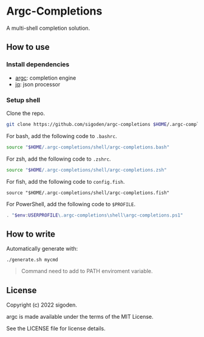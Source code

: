 # Argc-Completions

A multi-shell completion solution.

## How to use

### Install dependencies

- [argc](https://github.com/sigoden/argc): completion engine
- [jq](https://github.com/stedolan/jq): json processor

### Setup shell

Clone the repo.

```sh
git clone https://github.com/sigoden/argc-completions $HOME/.argc-completions
```

For bash, add the following code to `.bashrc`.
```sh
source "$HOME/.argc-completions/shell/argc-completions.bash" 
```

For zsh, add the following code to `.zshrc`.
```sh
source "$HOME/.argc-completions/shell/argc-completions.zsh" 
```

For fish, add the following code to `config.fish`.
```fish
source "$HOME/.argc-completions/shell/argc-completions.fish" 
```

For PowerShell, add the following code to `$PROFILE`.

```ps1
. "$env:USERPROFILE\.argc-completions\shell\argc-completions.ps1"
```

## How to write

Automatically generate with:

```
./generate.sh mycmd
```

> Command need to add to PATH enviroment variable.

## License

Copyright (c) 2022 sigoden.

argc is made available under the terms of the MIT License. 

See the LICENSE file for license details.